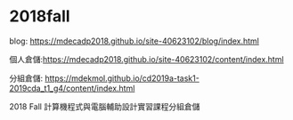 # 2018fall

blog: https://mdecadp2018.github.io/site-40623102/blog/index.html

個人倉儲:https://mdecadp2018.github.io/site-40623102/content/index.html

分組倉儲: https://mdekmol.github.io/cd2019a-task1-2019cda_t1_g4/content/index.html


2018 Fall 計算機程式與電腦輔助設計實習課程分組倉儲

